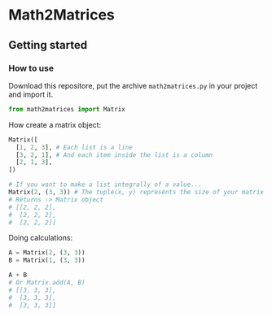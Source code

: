 # Math2Matrices

## Getting started

### How to use

Download this repositore, put the archive ```math2matrices.py``` in your project and import it. 
```python
from math2matrices import Matrix
```

How create a matrix object:
```python
Matrix([
  [1, 2, 3], # Each list is a line
  [3, 2, 1], # And each item inside the list is a column
  [2, 1, 3],
])

# If you want to make a list integrally of a value...
Matrix(2, (3, 3)) # The tuple(x, y) represents the size of your matrix
# Returns -> Matrix object
# [[2, 2, 2],
#  [2, 2, 2],
#  [2, 2, 2]]
```

Doing calculations:
```python
A = Matrix(2, (3, 3))
B = Matrix(1, (3, 3))

A + B
# Or Matrix.add(A, B)
# [[3, 3, 3],
#  [3, 3, 3],
#  [3, 3, 3]]
```
